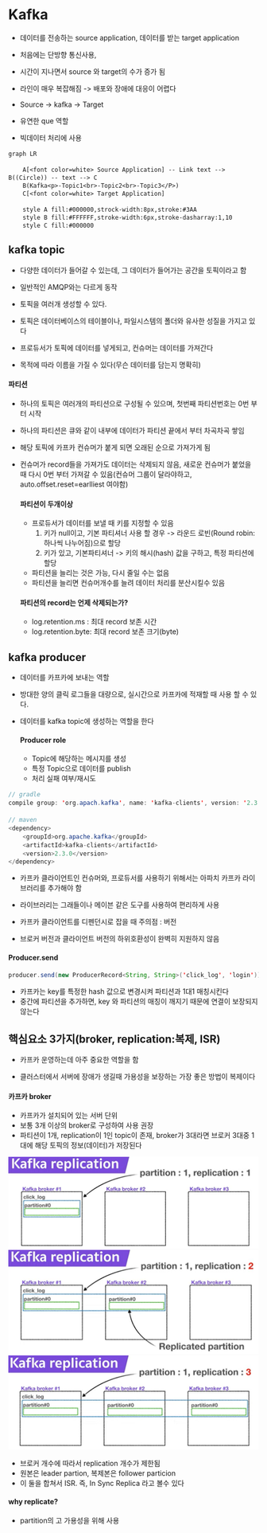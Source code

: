 # Kafka

- 데이터를 전송하는 source application, 데이터를 받는 target application
- 처음에는 단방향 통신사용, 
- 시간이 지나면서 source 와 target의 수가 증가 됨

- 라인이 매우 복잡해짐 -> 배포와 장애에 대응이 어렵다



- Source -> kafka -> Target
- 유연한 que 역할
- 빅데이터 처리에 사용

```mermaid
graph LR

    A[<font color=white> Source Application] -- Link text --> B((Circle)) -- text --> C
    B(Kafka<p>-Topic1<br>-Topic2<br>-Topic3</P>)
    C[<font color=white> Target Application]
    
    style A fill:#000000,strock-width:8px,stroke:#3AA
    style B fill:#FFFFFF,stroke-width:6px,stroke-dasharray:1,10
    style C fill:#000000
```

## kafka topic

- 다양한 데이터가 들어갈 수 있는데, 그 데이터가 들어가는 공간을 토픽이라고 함
- 일반적인 AMQP와는 다르게 동작
- 토픽을 여러개 생성할 수 있다.

- 토픽은 데이터베이스의 테이블이나, 파일시스템의 폴더와 유사한 성질을 가지고 있다

- 프로듀서가 토픽에 데이터를 넣게되고, 컨슈머는 데이터를 가져간다

- 목적에 따라 이름을 가질 수 있다(무슨 데이터를 담는지 명확히)

  

#### 파티션

- 하나의 토픽은 여러개의 파티션으로 구성될 수 있으며, 첫번째 파티션번호는 0번 부터 시작

- 하나의 파티션은 큐와 같이 내부에 데이터가 파티션 끝에서 부터 차곡차곡 쌓임

- 해당 토픽에 카프카 컨슈머가 붙게 되면 오래된 순으로 가져가게 됨

- 컨슈머가 record들을 가져가도 데이터는 삭제되지 않음, 새로운 컨슈머가 붙었을 때 다시 0번 부터 가져갈 수 있음(컨슈머 그룹이 달라야하고, auto.offset.reset=earlliest 여야함)

  #### 파티션이 두개이상

  - 프로듀서가 데이터를 보낼 때 키를 지정할 수 있음
    1) 키가 null이고, 기본 파티셔너 사용 할 경우 -> 라운드 로빈(Round robin:하나씩 나누어짐)으로 할당
    2) 키가 있고, 기본파티셔너 -> 키의 해시(hash) 값을 구하고, 특정 파티션에 할당
  - 파티션을 늘리는 것은 가능, 다시 줄일 수는 없음
  - 파티션을 늘리면  컨슈머개수를 늘려 데이터 처리를 분산시킬수 있음

  #### 파티션의 record는 언제 삭제되는가?

  - log.retention.ms : 최대 record 보존 시간
  - log.retention.byte: 최대 record 보존 크기(byte)

  

## kafka producer

- 데이터를 카프카에 보내는 역할

- 방대한 양의 클릭 로그들을 대량으로, 실시간으로 카프카에 적재할 때 사용 할 수 있다.

- 데이터를 kafka topic에 생성하는 역할을 한다

  #### Producer role

  - Topic에 해당하는 메시지를 생성
  - 특정 Topic으로 데이터를 publish
  - 처리 실패 여부/재시도

```java
// gradle
compile group: 'org.apach.kafka', name: 'kafka-clients', version: '2.3.0'
    
// maven
<dependency>
    <groupId>org.apache.kafka</groupId>
    <artifactId>kafka-clients</artifactId>
    <version>2.3.0</version>
</dependency>
```



- 카프카 클라이언트인 컨슈머와, 프로듀서를 사용하기 위해서는 아파치 카프카 라이브러리를 추가해야 함
- 라이브러리는 그래들이나 메이븐 같은 도구를 사용하여 편리하게 사용
- 카프카 클라이언트를 디펜던시로 잡을 때 주의점 : 버전

- 브로커 버전과 클라이언트 버전의 하위호환성이 완벽히 지원하지 않음



#### Producer.send

```java
producer.send(new ProducerRecord<String, String>('click_log', 'login'));
```

- 카프카는 key를 특정한 hash 값으로 변경시켜 파티션과 1대1 매칭시킨다
- 중간에 파티션을 추가하면, key 와 파티션의 매칭이 깨지기 때문에 연결이 보장되지 않는다





## 핵심요소 3가지(broker, replication:복제, ISR)

- 카프카 운영하는데 아주 중요한 역할을 함



- 클러스터에서 서버에 장애가 생길때 가용성을 보장하는 가장 좋은 방법이 복제이다



#### 카프카 broker

- 카프카가 설치되어 있는 서버 단위
- 보통 3개 이상의 broker로 구성하여 사용 권장
- 파티션이 1개, replication이 1인 topic이 존재, broker가 3대라면
  브로커 3대중 1대에 해당 토픽의 정보(데이터)가 저장된다



<img src="아파치 카프카.assets/image-20201124012850144.png" alt="image-20201124012850144" style="zoom:67%;" />

<img src="아파치 카프카.assets/image-20201124012854183.png" alt="image-20201124012854183" style="zoom:67%;" />

<img src="아파치 카프카.assets/image-20201124012857541.png" alt="image-20201124012857541" style="zoom:67%;" />

- 브로커 개수에 따라서 replication 개수가 제한됨
- 원본은 leader partion, 복제본은 follower particion
- 이 둘을 합쳐서 ISR. 즉, In Sync Replica 라고 볼수 있다



#### why replicate?

- partition의 고 가용성을 위해 사용